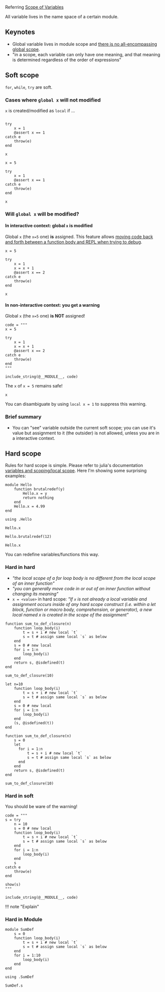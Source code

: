 
Referring [Scope of Variables](https://docs.julialang.org/en/v1/manual/variables-and-scoping/#scope-of-variables)


All variable lives in the name space of a certain module.


## Keynotes

- Global variable lives in module scope and [there is no all-encompassing global scope](https://docs.julialang.org/en/v1/manual/variables-and-scoping/#Global-Scope).
- "in a scope, each variable can only have one meaning, and that meaning is determined regardless of the order of expressions"


## Soft scope

`for`, `while`, `try` are soft.

### Cases where `global x` will not modified

`x` is created/modified as `local` if ...

```@repl

try
    x = 1
    @assert x == 1
catch e
    throw(e)
end

x

```


```@repl
x = 5

try
    x = 1
    @assert x == 1
catch e
    throw(e)
end

x

```

### Will `global x` will be modified?

#### In interactive context: global `x` is modified

Global `x` (the `x=5` one) **is** assigned. 
This feature allows [moving code back and forth between a function body and REPL when trying to debug](https://docs.julialang.org/en/v1/manual/variables-and-scoping/#on-soft-scope).


```@repl
x = 5

try
    x = 1
    x = x + 1
    @assert x == 2
catch e
    throw(e)
end

x

```

#### In non-interactive context: you get a warning

Global `x` (the `x=5` one) **is NOT** assigned!

```@example a789
code = """
x = 5

try
    x = 1
    x = x + 1
    @assert x == 2
catch e
    throw(e)
end
"""

include_string(@__MODULE__, code)

```

The `x` of `x = 5`  remains safe!

```@repl a789
x 
```

You can disambiguate by using `local x = 1` to suppress this warning.


### Brief summary

- You can "see" variable outside the current soft scope; you can use it's value but assignment to it (the outsider) is not allowed, unless you are in a interactive context.

## Hard scope

Rules for hard scope is simple. Please refer to julia's documentation [variables and scoping/local scope](https://docs.julialang.org/en/v1/manual/variables-and-scoping/#local-scope).
Here I'm showing some surprising examples:

```@repl b49w5d
module Hello
    function brutalredef(y)
        Hello.x = y
        return nothing
    end
    Hello.x = 4.99
end

using .Hello

Hello.x

Hello.brutalredef(12)

Hello.x
```

You can redefine variables/functions this way.

### Hard in hard

- *"the local scope of a for loop body is no different from the local scope of an inner function"*
- *"you can generally move code in or out of an inner function without changing its meaning"*
- `x = <value>` in hard scope: *"If `x` is not already a local variable and assignment occurs inside of any hard scope construct (i.e. within a let block, function or macro body, comprehension, or generator), a new local named x is created in the scope of the assignment"*



```@example
function sum_to_def_closure(n)
    function loop_body(i)
        t = s + i # new local `t`
        s = t # assign same local `s` as below
    end
    s = 0 # new local
    for i = 1:n
        loop_body(i)
    end
    return s, @isdefined(t)
end

sum_to_def_closure(10)
```



```@example
let n=10
    function loop_body(i)
        t = s + i # new local `t`
        s = t # assign same local `s` as below
    end
    s = 0 # new local
    for i = 1:n
        loop_body(i)
    end
    (s, @isdefined(t))
end
```



```@example
function sum_to_def_closure(n)
    s = 0
    let
      for i = 1:n
          t = s + i # new local `t`
          s = t # assign same local `s` as below
      end
    end
    return s, @isdefined(t)
end

sum_to_def_closure(10)
```

### Hard in soft

You should be ware of the warning!

```@example
code = """
s = try 
    n = 10
    s = 0 # new local
    function loop_body(i)
        t = s + i # new local `t`
        s = t # assign same local `s` as below
    end
    for i = 1:n
        loop_body(i)
    end
    s
catch e
    throw(e)
end

show(s)
"""

include_string(@__MODULE__, code)
```


!!! note "Explain"
    



### Hard in Module


```@repl
module SumDef
    s = 0
    function loop_body(i)
        t = s + i # new local `t`
        s = t # assign same local `s` as below
    end
    for i = 1:10
        loop_body(i)
    end
end

using .SumDef

SumDef.s
```

